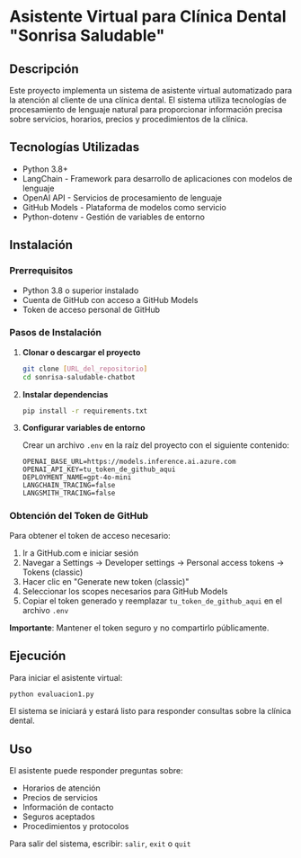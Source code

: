 # Asistente Virtual para Clínica Dental "Sonrisa Saludable"

## Descripción

Este proyecto implementa un sistema de asistente virtual automatizado para la atención al cliente de una clínica dental. El sistema utiliza tecnologías de procesamiento de lenguaje natural para proporcionar información precisa sobre servicios, horarios, precios y procedimientos de la clínica.

## Tecnologías Utilizadas

- Python 3.8+
- LangChain - Framework para desarrollo de aplicaciones con modelos de lenguaje
- OpenAI API - Servicios de procesamiento de lenguaje
- GitHub Models - Plataforma de modelos como servicio
- Python-dotenv - Gestión de variables de entorno

## Instalación

### Prerrequisitos

- Python 3.8 o superior instalado
- Cuenta de GitHub con acceso a GitHub Models
- Token de acceso personal de GitHub

### Pasos de Instalación

1. **Clonar o descargar el proyecto**
   ```bash
   git clone [URL_del_repositorio]
   cd sonrisa-saludable-chatbot
   ```

2. **Instalar dependencias**
   ```bash
   pip install -r requirements.txt
   ```

3. **Configurar variables de entorno**
   
   Crear un archivo `.env` en la raíz del proyecto con el siguiente contenido:
   ```
   OPENAI_BASE_URL=https://models.inference.ai.azure.com
   OPENAI_API_KEY=tu_token_de_github_aqui
   DEPLOYMENT_NAME=gpt-4o-mini
   LANGCHAIN_TRACING=false
   LANGSMITH_TRACING=false
   ```

### Obtención del Token de GitHub

Para obtener el token de acceso necesario:

1. Ir a GitHub.com e iniciar sesión
2. Navegar a Settings → Developer settings → Personal access tokens → Tokens (classic)
3. Hacer clic en "Generate new token (classic)"
4. Seleccionar los scopes necesarios para GitHub Models
5. Copiar el token generado y reemplazar `tu_token_de_github_aqui` en el archivo `.env`

**Importante**: Mantener el token seguro y no compartirlo públicamente.

## Ejecución

Para iniciar el asistente virtual:

```bash
python evaluacion1.py
```

El sistema se iniciará y estará listo para responder consultas sobre la clínica dental.

## Uso

El asistente puede responder preguntas sobre:
- Horarios de atención
- Precios de servicios
- Información de contacto
- Seguros aceptados
- Procedimientos y protocolos

Para salir del sistema, escribir: `salir`, `exit` o `quit`
